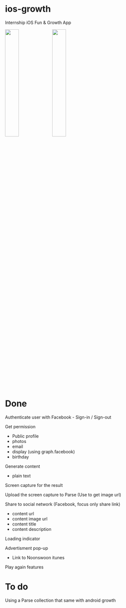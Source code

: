 # ios-growth
Internship iOS Fun &amp; Growth App



<img src="http://files.parsetfss.com/3d189fc8-bfe5-41b9-9c96-fded3c6809a7/tfss-0b495f6e-9a66-41d8-98a1-49cfbad87cc5-Screen%20Shot%202015-07-10%20at%2019.51.10.png" height="30%" width="30%">

<img src="http://files.parsetfss.com/3d189fc8-bfe5-41b9-9c96-fded3c6809a7/tfss-5822aed1-83d9-4349-9e53-762cf9d8d5f3-UserGeneratedResult.png" height="30%" width="30%">

<h1>Done</h1>
Authenticate user with Facebook
  - Sign-in / Sign-out 

Get permission
  - Public profile
  - photos
  - email
  - display (using graph.facebook)
  - birthday

Generate content
  - plain text

Screen capture for the result

Upload the screen capture to Parse (Use to get image url)

Share to social network (Facebook, focus only share link)
  - content url
  - content image url
  - content title
  - content description

Loading indicator

Advertisment pop-up
  - Link to Noonswoon itunes

Play again features
  
<h1>To do</h1>


Using a Parse collection that same with android growth
